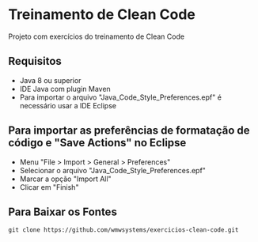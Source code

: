 # Treinamento de Clean Code

Projeto com exercícios do treinamento de Clean Code

## Requisitos ##

- Java 8 ou superior
- IDE Java com plugin Maven
- Para importar o arquivo "Java_Code_Style_Preferences.epf" é necessário usar a IDE Eclipse

## Para importar as preferências de formatação de código e "Save Actions" no Eclipse ##

- Menu "File > Import > General > Preferences"
- Selecionar o arquivo "Java_Code_Style_Preferences.epf"
- Marcar a opção "Import All"
- Clicar em "Finish"

## Para Baixar os Fontes

```
git clone https://github.com/wmwsystems/exercicios-clean-code.git
```
